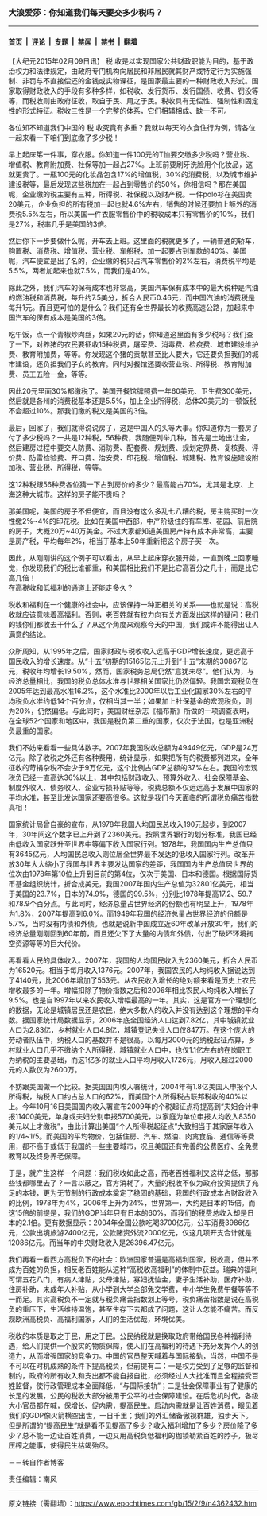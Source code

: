 ### 大浪爱莎：你知道我们每天要交多少税吗？

---

#### [首页](../../../..?n4362432) &nbsp;|&nbsp; [评论](../../../../../epoch-comment?n4362432) &nbsp;|&nbsp; [专题](../../../../../epoch-special?n4362432) &nbsp;|&nbsp; [禁闻](../../../../../epoch-news?n4362432) &nbsp;|&nbsp; [禁书](../../../../../books?n4362432) &nbsp;|&nbsp; [翻墙](https://github.com/gfw-breaker/nogfw/blob/master/README.md?n4362432)


<div class="post_content" id="artbody" itemprop="articleBody">
 <!-- article content begin -->
 <p>
  【大纪元2015年02月09日讯】
  <ok href="https://www.epochtimes.com/gb/tag/%E7%A8%8E.html">
   税
  </ok>
  收是以实现国家公共财政职能为目的，基于政治权力和法律规定，由政府专门机构向居民和非居民就其财产或特定行为实施强制、非罚与不直接偿还的金钱或实物课征，是国家最主要的一种财政收入形式。国家取得财政收入的手段有多种多样，如税收、发行货币、发行国债、收费、罚没等等，而税收则由政府征收，取自于民、用之于民。税收具有无偿性、强制性和固定性的形式特征。税收三性是一个完整的体系，它们相辅相成、缺一不可。
 </p>
 <p>
  各位知不知道我们中国的
  <ok href="https://www.epochtimes.com/gb/tag/%E7%A8%8E.html">
   税
  </ok>
  收究竟有多重？我就以每天的衣食住行为例，请各位一起来看一下咱们到底缴了多少税！
 </p>
 <p>
  早上起床笫一件事，穿衣服。你知道一件100元的T恤要交缴多少税吗？营业税、增值税、教育附加费、社保等加一起占27%。上班前要刷牙洗脸用个化妆品，这就更贵了。一瓶100元的化妆品包含17%的增值税，30%的消费税，以及城市维护建设税等，最后发现这些税加在一起占到零售价的50%，你相信吗？那在美国呢，企业缴的税主要有三种，所得税、社保税以及财产税。一件polo衫在美国卖20美元，企业负担的所有税加一起也就4.6%左右，销售的时候还要加上额外的消费税5.5%左右，所以美国一件衣服零售价中的税收成本只有零售价的10%，我们是27%，税率几乎是美国的3倍。
 </p>
 <p>
  然后你下一步要做什么呢，开车去上班。这里面的税就更多了，一辆普通的轿车，购置税、消费税、增值税、营业税、车船税，加一起要占到车款的40%。美国呢，汽车便宜是出了名的，企业缴的税只占汽车零售价的2%左右，消费税平均是5.5%，两者加起来也就7.5%，而我们是40%。
 </p>
 <p>
  除此之外，我们汽车的保有成本也非常高，美国汽车保有成本中的最大税种是汽油的燃油税和消费税，每升约7.5美分，折合人民币0.46元，而中国汽油的消费税是每升1元。而且更可怕的是什么？我们还有全世界最长的收费高速公路，加起来中国汽车的保有成本是美国的3倍。
 </p>
 <p>
  吃午饭，点一个青椒炒肉丝，如果20元的话，你知道这里面有多少税吗？我们查了一下，对养猪的农民要征收15种税费，屠宰费、消毒费、检疫费、城市建设维护费、教育附加费，等等。你发现这个猪的贡献甚至比人要大，它还要负担我们的城市建设，还负担我们子女的教育。同时对餐馆还要收营业税、所得税、教育附加费、员工五险一金，等等。
 </p>
 <p>
  因此20元里面30%都缴税了。美国开餐馆牌照费一年60美元、卫生费300美元，然后就是各州的消费税基本还是5.5%，加上企业所得税，总体20美元的一顿饭税不会超过10%。那我们缴的税又是美国的3倍。
 </p>
 <p>
  最后，回家了，我们就得说说房子，这是中国人的头等大事。你知道你为一套房子付了多少税吗？一共是12种税，56种费，我随便列举几种，首先是土地出让金，然后建房过程中要交人防费、消防费、配套费、规划费、规划定界费、复核费、评价费、防雷检验费、开口费、治安费、印花税、增值税、城建税、教育设施建设附加税、营业税、所得税，等等。
 </p>
 <p>
  这12种税跟56种费各位猜一下占到房价的多少？最高能占70%，尤其是北京、上海这种大城市。这样的房子能不贵吗？
 </p>
 <p>
  那美国呢，美国的房子不但便宜，而且没有这么多乱七八糟的税，房主购买时一次性缴2%~4%的印花税。比如在美国中西部，中产阶级住的有车库、花园、前后院的房子，大概20万~40万美金。不过大家都知道美国房产持有成本非常高，主要是房产税，平均每年2%，相当于基本上50年重新把这个房子买一次。
 </p>
 <p>
  因此，从刚刚讲的这个例子可以看出，从早上起床穿衣服开始，一直到晚上回家睡觉，你发现我们的税比谁都重，和美国相比我们不是比它高百分之几十，而是比它高几倍！
  <br/>
  在高税收和低福利的通道上还能走多久？
 </p>
 <p>
  税收和福利在一个健康的社会中，应该保持一种正相关的关系——也就是说：高税收就应该意味着高福利。否则，老百姓就有权力向有关方面发出这样的疑问：我们的钱你们都收去干什么了？从这个角度来观察今天的中国，我们或许不能得出让人满意的结论。
 </p>
 <p>
  众所周知，从1995年之后，国家财政与税收收入远高于GDP增长速度，更远高于国民收入的增长速度。从“十五”初期的15165亿元上升到“十五”末期的30867亿元，税收年均增长19.50%，然而，国家税务总局仍然“意犹未尽”。他们认为，与经济总量相比，我国的税负总体水准与世界相关国家比仍然偏轻。我国宏观税负在2005年达到最高水准16.2%，这个水准比2000年以后工业化国家30%左右的平均税负水准约低14个百分点，仅相当其一半；如果加上社保基金的宏观税负，则为20%，仍然偏低。与此同时，美国财经杂志《福布斯》所做的一项调查表明，在全球52个国家和地区中，我国是税负第二重的国家，仅次于法国，也是亚洲税负最重的国家。
 </p>
 <p>
  我们不妨来看看一些具体数字。2007年我国税收总额为49449亿元，GDP是24万亿元。除了收税之外还有各种费用，统计显示，如果把所有的税费都列进来，全年征收的苛捐杂税不会少于9万亿元，这个比例占GDP总额的37%左右。我国的宏观税负已经一直高达36%以上，其中包括财政收入、预算外收入、社会保障基金、制度外收入、债务收入、企业亏损补贴等等，税费总额不仅远远高于发展中国家的平均水准，甚至比发达国家还要高很多。这就是我们今天面临的所谓税负痛苦指数真相！
 </p>
 <p>
  国家统计局曾自豪的宣布，从1978年我国人均国民总收入190元起步，到2007年，30年间这个数字已上升到了2360美元。按照世界银行的划分标准，我国已经由低收入国家跃升至世界中等偏下收入国家行列。1978年，我国国内生产总值只有3645亿元，人均国民总收入则位居全世界最不发达的低收入国家行列。改革开放30年大大缩小了我国与世界主要发达国家的差距，我国国内生产总值居世界的位次由1978年第10位上升到目前的第4位，仅次于美国、日本和德国。根据国际货币基金组织统计，折合成美元，我国2007年国内生产总值为32801亿美元，相当于美国的23.7%，日本的74.9%，德国的99.5%，分别比1978年提高17.2、59.7和78.9个百分点。与此同时，经济总量占世界经济的份额也有明显上升，1978年为1.8%，2007年提高到6.0%。而1949年我国的经济总量占世界经济的份额是5.7%，当时没有内债和外债。也就是说新中国成立近60年改革开放30年，我们的经济总量刚刚回到60年前，而且还欠下了大量的内债和外债，付出了破坏环境掏空资源等等的巨大代价。
 </p>
 <p>
  再看看人民的具体收入。2007年，我国的人均国民收入为2360美元，折合人民币为16520元。相当于每月收入1376元。2007年，我国农民的人均纯收入据说达到了4140元，比2006年增加了553元。从农民收入增长的绝对额来看是历史上农民增收最多的一年。增幅扣除了物价指数之后和2006年相比农民人均纯收入增长了9.5%。也是自1997年以来农民收入增幅最高的一年。其实，这是官方一个理想化的数据，无论是城镇居民还是农民，绝大多数人的收入并没有达到这个理想的平均数。据国家统计局数据显示，2006年底全国经济人口达到7.82亿，其中城镇就业人口为2.83亿，乡村就业人口4.8亿，城镇登记失业人口仅847万。在这个庞大的劳动者队伍中，纳税人口的基数并不是很高。以每月2000元的纳税起征点算，乡村就业人口几乎不缴纳个人所得税，城镇就业人口中，也仅1.1亿左右的在岗职工为纳税的主要基础，而这1亿多的就业人口平均月收入1726元，月收入超过2000元的人数仅为2600万。
 </p>
 <p>
  不妨跟美国做一个比较。据美国国内收入署统计，2004年有1.8亿美国人申报个人所得税，纳税人口约占总人口的62%，而美国个人所得税占联邦税收的40%以上。今年10月16日美国国内收入署宣布2009年的个税起征点将提高到“夫妇合计申报11400美元，单身或夫妇分别申报5700美元，以家庭为单位申报人均收入8350美元以上才缴税”，由此计算出美国“个人所得税起征点”大致相当于其家庭年收入的1/4~1/5。而美国的平均物价，包括住房、汽车、燃油、肉禽食品、通信等等费用，都不高于或低于我国的一些主要城市，况且美国还有完善的公费医疗、全免费教育以及终身养老保障。
 </p>
 <p>
  于是，就产生这样一个问题：我们税收如此之高，而老百姓福利又这样之低，那那些钱都哪里去了？一言以蔽之，官方消耗了。大量的税收不仅为政府投资提供了充足的本钱，更为无节制的行政成本奠定了稳固的基础，我国的行政成本占财政收入的比例，1978年为4%，2006年上升为24%，世界第一，大约是日本的15倍。而这15倍的前提是，我们的GDP当年只有日本的60%，而我们的税费总收入却是日本的2.1倍。更有数据显示：2004年全国公款吃喝3700亿元，公车消费3986亿元，公款出境旅游2400亿元，公款赌资外流2000亿元，仅这几项开支合计就是12086亿元。而当年的中央财政收入是26396.47亿元。
 </p>
 <p>
  我们再看一看西方高税负下的社会：欧洲国家普遍是高福利国家，税收高，但并不成为百姓的负担，相反老百姓能从这种“高税收高福利”的体制中获益。瑞典的福利可谓五花八门，有病人津贴，父母津贴，寡妇抚恤金，妻子生活补助，医疗补助，住房补助，未成年人补贴，从小学到大学全部免交学费，中小学生免费午餐等等不一而足。其实高税负不一定就与税负痛苦指数划上等号，税负痛苦指数是说在高税负的重压下，生活维持温饱，甚至生存下去都成了问题，这让人怎能不痛苦。而反观欧洲高税负、高福利国家，人们的生活优哉，环境优美。
 </p>
 <p>
  税收的本质是取之于民，用之于民。公民纳税就是换取政府带给国民各种福利待遇，给人们提供一个殷实的物质保障，使人们在高福利的待遇下充分发挥个人的创造力，从而增强国家的竞争力。中国的官员整天喊着与国际接轨，当然，中国不是不可以在时机成熟的条件下提高税负，但前提有二：一是权力受到了足够的监督和制约，政府的所有收入和支出都不能自报自批，必须经过人大批准而且全程接受百姓监督，使行政管理成本全面降低，“与国际接轨”；二是社会保障事业有了健康的长足的发展，公民的税收大部分被用于公平的社会保障建设。在后危机时代，各级大小官员都在喊，保增长、促内需，提高民生。启动内需就是让百姓消费，眼见着我们的GDP像火箭横空出世，一日千里；我们的外汇储备傲视群雄，独步天下。但是所谓的“提高民生”就是看不见提高了多少？收入福利增加了多少？房价降了多少？总不能一边让百姓消费，一边又用高税负低福利的枷锁勒紧百姓的脖子，极尽压榨之能事，使得民生枯竭殆尽。
 </p>
 <p>
  －－转自作者博客
 </p>
 <p>
  责任编辑：南风
 </p>
 <!-- article content end -->
 <div id="below_article_ad">
 </div>
</div>


---

原文链接（需翻墙）：https://www.epochtimes.com/gb/15/2/9/n4362432.htm